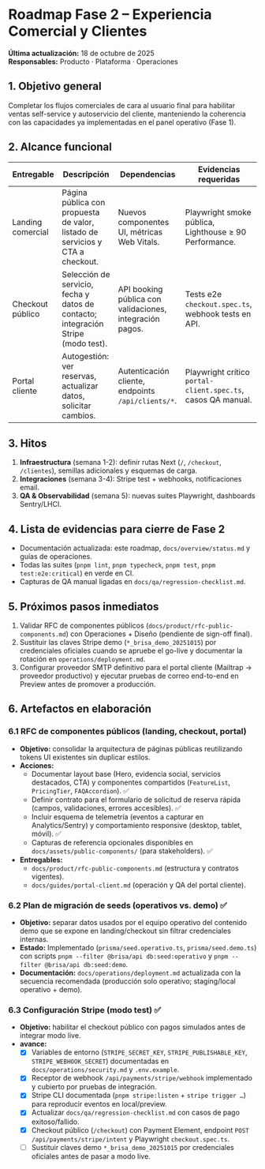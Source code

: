 # Roadmap Fase 2 – Experiencia Comercial y Clientes

**Última actualización:** 18 de octubre de 2025  
**Responsables:** Producto · Plataforma · Operaciones

## 1. Objetivo general

Completar los flujos comerciales de cara al usuario final para habilitar ventas self-service y autoservicio del cliente, manteniendo la coherencia con las capacidades ya implementadas en el panel operativo (Fase 1).

## 2. Alcance funcional

| Entregable        | Descripción                                                                       | Dependencias                                             | Evidencias requeridas                                        |
| ----------------- | --------------------------------------------------------------------------------- | -------------------------------------------------------- | ------------------------------------------------------------ |
| Landing comercial | Página pública con propuesta de valor, listado de servicios y CTA a checkout.     | Nuevos componentes UI, métricas Web Vitals.              | Playwright smoke pública, Lighthouse ≥ 90 Performance.       |
| Checkout público  | Selección de servicio, fecha y datos de contacto; integración Stripe (modo test). | API booking pública con validaciones, integración pagos. | Tests e2e `checkout.spec.ts`, webhook tests en API.          |
| Portal cliente    | Autogestión: ver reservas, actualizar datos, solicitar cambios.                   | Autenticación cliente, endpoints `/api/clients/*`.       | Playwright crítico `portal-client.spec.ts`, casos QA manual. |

## 3. Hitos

1. **Infraestructura** (semana 1-2): definir rutas Next (`/`, `/checkout`, `/clientes`), semillas adicionales y esquemas de carga.
2. **Integraciones** (semana 3-4): Stripe test + webhooks, notificaciones email.
3. **QA & Observabilidad** (semana 5): nuevas suites Playwright, dashboards Sentry/LHCI.

## 4. Lista de evidencias para cierre de Fase 2

- Documentación actualizada: este roadmap, `docs/overview/status.md` y guías de operaciones.
- Todas las suites (`pnpm lint`, `pnpm typecheck`, `pnpm test`, `pnpm test:e2e:critical`) en verde en CI.
- Capturas de QA manual ligadas en `docs/qa/regression-checklist.md`.

## 5. Próximos pasos inmediatos

1. Validar RFC de componentes públicos (`docs/product/rfc-public-components.md`) con Operaciones + Diseño (pendiente de sign-off final).
2. Sustituir las claves Stripe demo (`*_brisa_demo_20251015`) por credenciales oficiales cuando se apruebe el go-live y documentar la rotación en `operations/deployment.md`.
3. Configurar proveedor SMTP definitivo para el portal cliente (Mailtrap → proveedor productivo) y ejecutar pruebas de correo end-to-end en Preview antes de promover a producción.

## 6. Artefactos en elaboración

### 6.1 RFC de componentes públicos (landing, checkout, portal)

- **Objetivo:** consolidar la arquitectura de páginas públicas reutilizando tokens UI existentes sin duplicar estilos.
- **Acciones:**
  - Documentar layout base (Hero, evidencia social, servicios destacados, CTA) y componentes compartidos (`FeatureList`, `PricingTier`, `FAQAccordion`). ✅
  - Definir contrato para el formulario de solicitud de reserva rápida (campos, validaciones, errores accesibles). ✅
  - Incluir esquema de telemetría (eventos a capturar en Analytics/Sentry) y comportamiento responsive (desktop, tablet, móvil). ✅
  - Capturas de referencia opcionales disponibles en `docs/assets/public-components/` (para stakeholders). ✅
- **Entregables:**
  - `docs/product/rfc-public-components.md` (estructura y contratos vigentes).
  - `docs/guides/portal-client.md` (operación y QA del portal cliente).

### 6.2 Plan de migración de seeds (operativos vs. demo) ✅

- **Objetivo:** separar datos usados por el equipo operativo del contenido demo que se expone en landing/checkout sin filtrar credenciales internas.
- **Estado:** Implementado (`prisma/seed.operativo.ts`, `prisma/seed.demo.ts`) con scripts `pnpm --filter @brisa/api db:seed:operativo` y `pnpm --filter @brisa/api db:seed:demo`.
- **Documentación:** `docs/operations/deployment.md` actualizada con la secuencia recomendada (producción solo operativo; staging/local operativo + demo).

### 6.3 Configuración Stripe (modo test) ✅

- **Objetivo:** habilitar el checkout público con pagos simulados antes de integrar modo live.
- **avance:**
  - [x] Variables de entorno (`STRIPE_SECRET_KEY`, `STRIPE_PUBLISHABLE_KEY`, `STRIPE_WEBHOOK_SECRET`) documentadas en `docs/operations/security.md` y `.env.example`.
  - [x] Receptor de webhook `/api/payments/stripe/webhook` implementado y cubierto por pruebas de integración.
  - [x] Stripe CLI documentada (`pnpm stripe:listen` + `stripe trigger …`) para reproducir eventos en local/preview.
  - [x] Actualizar `docs/qa/regression-checklist.md` con casos de pago exitoso/fallido.
  - [x] Checkout público (`/checkout`) con Payment Element, endpoint `POST /api/payments/stripe/intent` y Playwright `checkout.spec.ts`.
  - [ ] Sustituir claves demo `*_brisa_demo_20251015` por credenciales oficiales antes de pasar a modo live.
